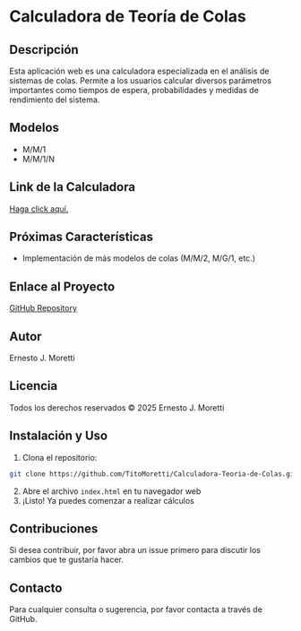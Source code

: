 # Calculadora de Teoría de Colas

## Descripción
Esta aplicación web es una calculadora especializada en el análisis de sistemas de colas. Permite a los usuarios calcular diversos parámetros importantes como tiempos de espera, probabilidades y medidas de rendimiento del sistema.

## Modelos
- M/M/1
- M/M/1/N

## Link de la Calculadora
 <a href="https://titomoretti.github.io/Calculadora-Teoria-de-Colas/">Haga click aquí.</a>

## Próximas Características
- Implementación de más modelos de colas (M/M/2, M/G/1, etc.)

## Enlace al Proyecto
[GitHub Repository](https://github.com/TitoMoretti/Calculadora-Teoria-de-Colas)

## Autor
Ernesto J. Moretti

## Licencia
Todos los derechos reservados © 2025 Ernesto J. Moretti

## Instalación y Uso
1. Clona el repositorio:
```bash
git clone https://github.com/TitoMoretti/Calculadora-Teoria-de-Colas.git
```
2. Abre el archivo `index.html` en tu navegador web
3. ¡Listo! Ya puedes comenzar a realizar cálculos

## Contribuciones
Si desea contribuir, por favor abra un issue primero para discutir los cambios que te gustaría hacer.

## Contacto
Para cualquier consulta o sugerencia, por favor contacta a través de GitHub.
